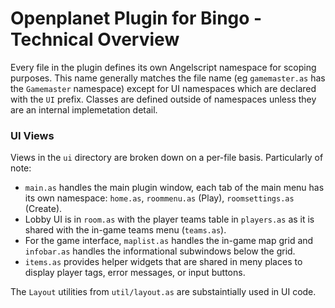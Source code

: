 # Openplanet Plugin for Bingo - Technical Overview
Every file in the plugin defines its own Angelscript namespace for scoping purposes. This name generally matches the file name (eg `gamemaster.as` has the `Gamemaster` namespace) except for UI namespaces which are declared with the `UI` prefix. Classes are defined outside of namespaces unless they are an internal implemetation detail.

### UI Views
Views in the `ui` directory are broken down on a per-file basis. Particularly of note:
- `main.as` handles the main plugin window, each tab of the main menu has its own namespace: `home.as`, `roommenu.as` (Play), `roomsettings.as` (Create).
- Lobby UI is in `room.as` with the player teams table in `players.as` as it is shared with the in-game teams menu (`teams.as`).
- For the game interface, `maplist.as` handles the in-game map grid and `infobar.as` handles the informational subwindows below the grid.
- `items.as` provides helper widgets that are shared in meny places to display player tags, error messages, or input buttons.

The `Layout` utilities from `util/layout.as` are substaintially used in UI code.
